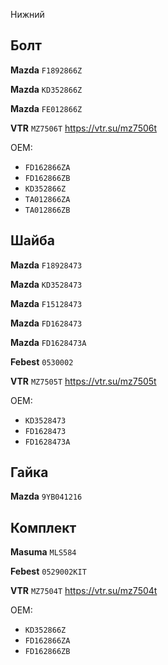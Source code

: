Нижний

## Болт

__Mazda__ `F1892866Z`

__Mazda__ `KD352866Z`

__Mazda__ `FE012866Z`

__VTR__ `MZ7506T` https://vtr.su/mz7506t

OEM:

- `FD162866ZA`
- `FD162866ZB`
- `KD352866Z`
- `TA012866ZA`
- `TA012866ZB`

## Шайба

__Mazda__ `F18928473`

__Mazda__ `KD3528473`

__Mazda__ `F15128473`

__Mazda__ `FD1628473`

__Mazda__ `FD1628473A`

__Febest__ `0530002`

__VTR__ `MZ7505T` https://vtr.su/mz7505t

OEM:

- `KD3528473`
- `FD1628473`
- `FD1628473A`

## Гайка

__Mazda__ `9YB041216`

## Комплект

__Masuma__ `MLS584`

__Febest__ `0529002KIT`

__VTR__ `MZ7504T` https://vtr.su/mz7504t

OEM:

- `KD352866Z`
- `FD162866ZA`
- `FD162866ZB`